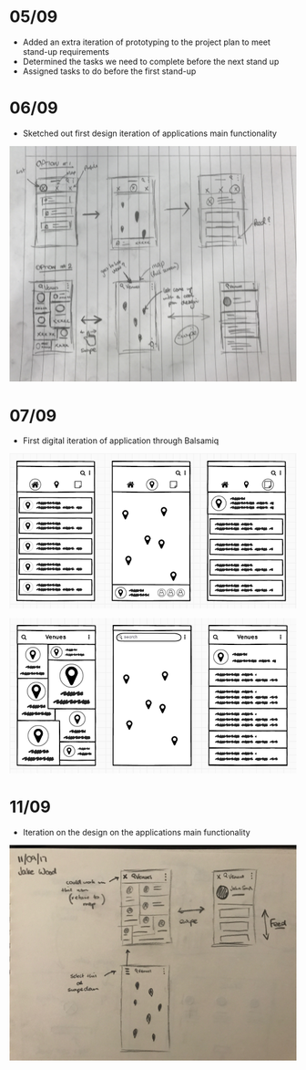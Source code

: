 # 05/09

- Added an extra iteration of prototyping to the project plan to meet stand-up requirements
- Determined the tasks we need to complete before the next stand up
- Assigned tasks to do before the first stand-up

# 06/09

- Sketched out first design iteration of applications main functionality

![Application Sketch](https://github.com/deco3500-2017/team-apollo/blob/master/images/sketch-001.jpg?raw=true "Main Application Sketch 001")

# 07/09

- First digital iteration of application through Balsamiq

![Balsamiq Prototype](https://github.com/deco3500-2017/team-apollo/blob/master/images/balsamiq-001.png?raw=true "Balsamiq Prototype 001")

![Balsamiq Prototype](https://github.com/deco3500-2017/team-apollo/blob/master/images/balsamiq-002.png?raw=true "Balsamiq Prototype 002")

# 11/09

- Iteration on the design on the applications main functionality

![Application Sketch](https://github.com/deco3500-2017/team-apollo/blob/master/images/sketch-002.JPG?raw=true "Main Application Sketch 002")
